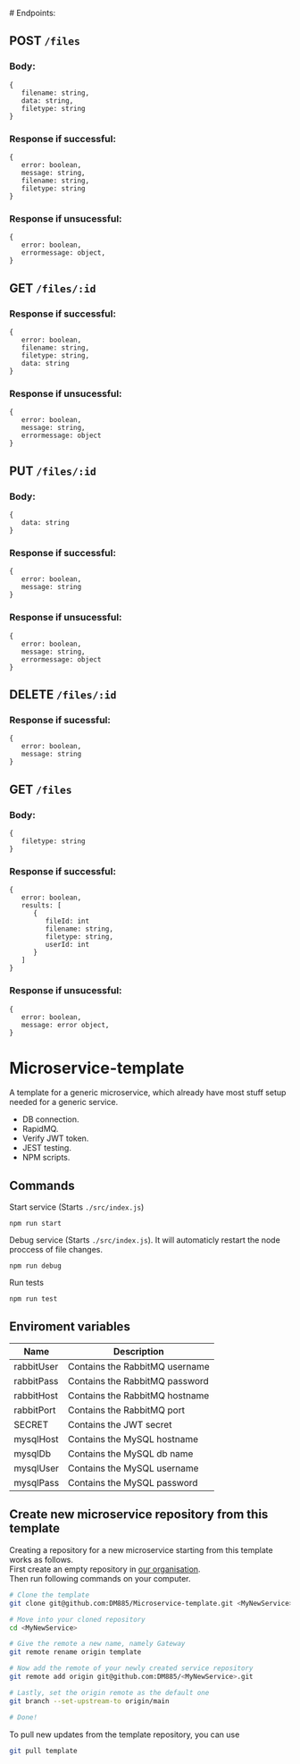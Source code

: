 \# Endpoints:

## POST `/files`
### Body:
```
{
   filename: string,
   data: string,
   filetype: string
}
```
### Response if successful:
```
{
   error: boolean,
   message: string,
   filename: string,
   filetype: string
}
```
### Response if unsucessful:
```
{
   error: boolean,
   errormessage: object,
}
```
## GET `/files/:id`
### Response if successful:
```
{
   error: boolean,
   filename: string,
   filetype: string,
   data: string
}
```
### Response if unsucessful:
```
{
   error: boolean,
   message: string,
   errormessage: object
}
```
## PUT `/files/:id`
### Body:
```
{
   data: string
}
```
### Response if successful:
```
{
   error: boolean,
   message: string
}
```
### Response if unsucessful:
```
{
   error: boolean,
   message: string,
   errormessage: object
}
```
## DELETE `/files/:id`
### Response if sucessful:
```
{
   error: boolean,
   message: string
}
```
## GET `/files`
### Body:
```
{
   filetype: string
}
```
### Response if successful:
```
{
   error: boolean,
   results: [
      {  
         fileId: int
         filename: string, 
         filetype: string,
         userId: int
      }
   ]
}
```
### Response if unsucessful:
```
{
   error: boolean,
   message: error object,
}
```


# Microservice-template
A template for a generic microservice, which already have most stuff setup needed for a generic service.
- DB connection.
- RapidMQ.
- Verify JWT token.
- JEST testing.
- NPM scripts.

## Commands
Start service (Starts `./src/index.js`)
```
npm run start
```


Debug service (Starts `./src/index.js`). It will automaticly restart the node proccess of file changes.
```
npm run debug
```

Run tests
```
npm run test
```

## Enviroment variables
| Name       | Description                    |
|------------|--------------------------------|
| rabbitUser | Contains the RabbitMQ username |
| rabbitPass | Contains the RabbitMQ password |
| rabbitHost | Contains the RabbitMQ hostname |
| rabbitPort | Contains the RabbitMQ port     |
| SECRET     | Contains the JWT secret        |
| mysqlHost  | Contains the MySQL hostname    |
| mysqlDb    | Contains the MySQL db name     |
| mysqlUser  | Contains the MySQL username    |
| mysqlPass  | Contains the MySQL password    |


## Create new microservice repository from this template
Creating a repository for a new microservice starting from this template works as follows.  
First create an empty repository in [our organisation](https://github.com/DM885).  
Then run following commands on your computer.
```sh
# Clone the template
git clone git@github.com:DM885/Microservice-template.git <MyNewService>

# Move into your cloned repository
cd <MyNewService>

# Give the remote a new name, namely Gateway
git remote rename origin template

# Now add the remote of your newly created service repository
git remote add origin git@github.com:DM885/<MyNewService>.git

# Lastly, set the origin remote as the default one
git branch --set-upstream-to origin/main

# Done!
```

To pull new updates from the template repository, you can use
```sh
git pull template
```


